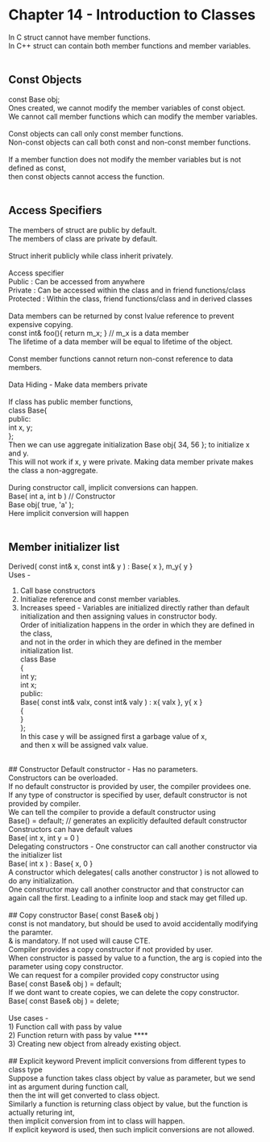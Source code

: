 # Chapter 14 - Introduction to Classes

In C struct cannot have member functions. <br>
In C++ struct can contain both member functions and member variables.<br>
<br>
## Const Objects
const Base obj;<br>
Ones created, we cannot modify the member variables of const object.<br>
We cannot call member functions which can modify the member variables.<br>
<br>
Const objects can call only const member functions.<br>
Non-const objects can call both const and non-const member functions.<br>
<br>
If a member function does not modify the member variables but is not defined as const,<br>
then const objects cannot access the function.<br>
<br>
## Access Specifiers
The members of struct are public by default.<br>
The members of class are private by default.<br>
<br>
Struct inherit publicly while class inherit privately.<br>
<br>
Access specifier<br>
Public : Can be accessed from anywhere<br>
Private : Can be accessed within the class and in friend functions/class<br>
Protected : Within the class, friend functions/class and in derived classes<br>
<br>
Data members can be returned by const lvalue reference to prevent expensive copying.<br>
const int& foo(){ return m_x; } // m_x is a data member<br>
The lifetime of a data member will be equal to lifetime of the object.<br>
<br>
Const member functions cannot return non-const reference to data members.<br>
<br>
Data Hiding - Make data members private<br>
<br>
If class has public member functions,<br>
class Base{<br>
public:<br>
	int x, y;<br>
};<br>
Then we can use aggregate initialization Base obj{ 34, 56 }; to initialize x and y.<br>
This will not work if x, y were private. Making data member private makes the class a non-aggregate.<br>
<br>
During constructor call, implicit conversions can happen.<br>
Base( int a, int b )	// Constructor<br>
Base obj( true, 'a' );<br>
Here implicit conversion will happen<br>
<br>
## Member initializer list
Derived( const int& x, const int& y ) : Base{ x }, m_y{ y }<br>
Uses -<br>
1) Call base constructors<br>
2) Initialize reference and const member variables.<br>
3) Increases speed - Variables are initialized directly rather than default<br>
initialization and then assigning values in constructor body.<br>
Order of initialization happens in the order in which they are defined in the class,<br>
and not in the order in which they are defined in the member initialization list.<br>
class Base<br>
{<br>
    int y;<br>
    int x;<br>
public:<br>
    Base( const int& valx, const int& valy ) : x{ valx }, y{ x }<br>
    {<br>
    }<br>
};<br>
In this case y will be assigned first a garbage value of x,<br>
and then x will be assigned valx value.<br>
<br>
## Constructor
Default constructor - Has no parameters.<br>
Constructors can be overloaded.<br>
If no default constructor is provided by user, the compiler providees one.<br>
If any type of constructor is specified by user, default constructor is not provided by compiler.<br>
We can tell the compiler to provide a default constructor using<br>
Base() = default; // generates an explicitly defaulted default constructor<br>
Constructors can have default values<br>
Base( int x, int y = 0 )<br>
Delegating constructors - One constructor can call another constructor via the initializer list<br>
Base( int x ) : Base{ x, 0 }<br>
A constructor which delegates( calls another constructor ) is not allowed to do any initialization.<br>
One constructor may call another constructor and that constructor can again call the first. Leading to a infinite loop and stack may get filled up.<br>
<br>
## Copy constructor
Base( const Base& obj )<br>
const is not mandatory, but should be used to avoid accidentally modifying the paramter.<br>
& is mandatory. If not used will cause CTE.<br>
Compiler provides a copy constructor if not provided by user.<br>
When constructor is passed by value to a function, the arg is copied into the parameter using copy constructor.<br>
We can request for a compiler provided copy constructor using<br>
Base( const Base& obj ) = default;<br>
If we dont want to create copies, we can delete the copy constructor.<br>
Base( const Base& obj ) = delete;<br>
<br>
Use cases -<br>
1) Function call with pass by value<br>
2) Function return with pass by value 		****<br>
3) Creating new object from already existing object.<br>
<br>
## Explicit keyword
Prevent implicit conversions from different types to class type<br>
Suppose a function takes class object by value as parameter, but we send int as argument during function call,<br>
then the int will get converted to class object.<br>
Similarly a function is returning class object by value, but the function is actually returing int,<br>
then implicit conversion from int to class will happen.<br>
If explicit keyword is used, then such implicit conversions are not allowed.<br>
